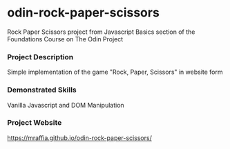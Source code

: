# odin-rock-paper-scissors
Rock Paper Scissors project from Javascript Basics section of the Foundations Course on The Odin Project

### Project Description
Simple implementation of the game "Rock, Paper, Scissors" in website form

### Demonstrated Skills
Vanilla Javascript and DOM Manipulation

### Project Website
https://mraffia.github.io/odin-rock-paper-scissors/
